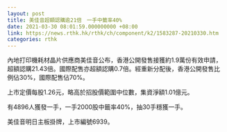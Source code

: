 ```yaml
---
layout: post
title: 美佳音超額認購逾21倍　一手中籤率40%
date: 2021-03-30 08:01:59.000000000 +08:00
link: https://news.rthk.hk/rthk/ch/component/k2/1583287-20210330.htm
categories: rthk
---
```


內地打印機耗材晶片供應商美佳音公布，香港公開發售接獲約1.9萬份有效申請，超額認購21.43倍。國際配售亦超額認購0.7倍。經重新分配後，香港公開發售比例佔30%，國際配售佔70%。

上市定價每股1.26元，略高於招股價範圍中位數，集資淨額1.01億元。

有4896人獲發一手，一手2000股中籤率40%，抽30手穩獲一手。

美佳音明日主板掛牌，上市編號6939。
